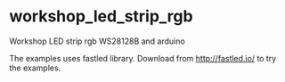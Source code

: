 # workshop_led_strip_rgb
Workshop LED strip rgb WS28128B and arduino

The examples uses fastled library. Download from http://fastled.io/ to try the examples.  

